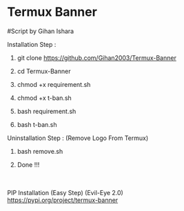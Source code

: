 # Termux Banner
#Script by Gihan Ishara 

Installation Step :

1) git clone https://github.com/Gihan2003/Termux-Banner


2) cd Termux-Banner


3) chmod +x requirement.sh


4) chmod +x t-ban.sh


5) bash requirement.sh


6) bash t-ban.sh



Uninstallation Step : (Remove Logo From Termux)

1) bash remove.sh

2) Done !!!

<br><br>
PIP Installation (Easy Step) (Evil-Eye 2.0)
<br>
https://pypi.org/project/termux-banner
